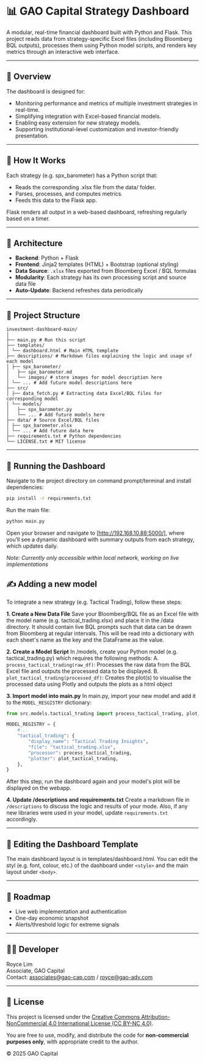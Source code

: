 # 📊 GAO Capital Strategy Dashboard

A modular, real-time financial dashboard built with Python and Flask. This project reads data from strategy-specific Excel files (including Bloomberg BQL outputs), processes them using Python model scripts, and renders key metrics through an interactive web interface.

---

## 📌 Overview

The dashboard is designed for:

- Monitoring performance and metrics of multiple investment strategies in real-time.
- Simplifying integration with Excel-based financial models.
- Enabling easy extension for new strategy models.
- Supporting institutional-level customization and investor-friendly presentation.

---

## 🧠 How It Works

Each strategy (e.g. spx_barometer) has a Python script that:
- Reads the corresponding .xlsx file from the data/ folder.
- Parses, processes, and computes metrics.
- Feeds this data to the Flask app.

Flask renders all output in a web-based dashboard, refreshing regularly based on a timer.

---

## 🧱 Architecture

- **Backend**: Python + Flask
- **Frontend**: Jinja2 templates (HTML) + Bootstrap (optional styling)
- **Data Source**: `.xlsx` files exported from Bloomberg Excel / BQL formulas
- **Modularity**: Each strategy has its own processing script and source data file
- **Auto-Update**: Backend refreshes data periodically
---

## 📂 Project Structure

```text
investment-dashboard-main/
│
├── main.py # Run this script
├── templates/
│ └── dashboard.html # Main HTML template
├── descriptions/ # Markdown files explaining the logic and usage of each model
│ ├── spx_barometer/
│   ├── spx_barometer.md
│   └── images/ # store images for model description here
│ └── ... # Add future model descriptions here
├── src/
│ ├── data_fetch.py # Extracting data Excel/BQL files for corresponding model
│ └── models/
│   ├── spx_barometer.py
│   └── ... # Add future models here
├── data/ # Source Excel/BQL files
│ ├── spx_barometer.xlsx
│ └── ... # Add future data here
├── requirements.txt # Python dependencies
└── LICENSE.txt # MIT license
```

---

## 🏃 Running the Dashboard

Navigate to the project directory on command prompt/terminal and install dependencies:
```bash 
pip install -r requirements.txt
```
Run the main file:
```bash 
python main.py
```
Open your browser and navigate to [http://192.168.10.88:5000/], where you’ll see a dynamic dashboard with summary outputs from each strategy, which updates daily.

*Note: Currently only accessible within local network, working on live implementations*

## ✍️ Adding a new model
To integrate a new strategy (e.g. Tactical Trading), follow these steps:

**1. Create a New Data File**
Save your Bloomberg/BQL file as an Excel file with the model name (e.g. tactical_trading.xlsx) and place it in the /data directory. It should contain live BQL prompts such that data can be drawn from Bloomberg at regular intervals. This will be read into a dictionary with each sheet's name as the key and the DataFrame as the value.

**2. Create a Model Script**
In /models, create your Python model (e.g. tactical_trading.py) which requires the following methods:
A. `process_tactical_trading(raw_df)`: Processes the raw data from the BQL Excel file and outputs the processed data to be displayed.
B. `plot_tactical_trading(processed_df)`: Creates the plot(s) to visualise the processed data using Plotly and outputs the plots as a html object

**3. Import model into main.py**
In main.py, import your new model and add it to the `MODEL_RESGISTRY` dictionary:
```python
from src.models.tactical_trading import process_tactical_trading, plot_tactical_trading

MODEL_REGISTRY = {
    #...
    "tactical_trading": {
        "display_name": "Tactical Trading Insights",
        "file": "tactical_trading.xlsx",
        "processor": process_tactical_trading,
        "plotter": plot_tactical_trading,
    },
}
```

After this step, run the dashboard again and your model's plot will be displayed on the webapp.

**4. Update /descriptions and requirements.txt**
Create a markdown file in `/descriptions` to discuss the logic and results of your mode. Also, if any new libraries were used in your model, update `requirements.txt` accordingly.

---

## 🧠 Editing the Dashboard Template
The main dashboard layout is in templates/dashboard.html. You can edit the styl (e.g. font, colour, etc.) of the dashboard under `<style>` and the main layout under `<body>`.

---

## 📅 Roadmap

- Live web implementation and authentication
- One-day economic snapshot
- Alerts/threshold logic for extreme signals

---

## 👨‍💼 Developer

Royce Lim <br>
Associate, GAO Capital <br>
Contact: associates@gao-cap.com / royce@gao-adv.com

---

## 📄 License

This project is licensed under the [Creative Commons Attribution-NonCommercial 4.0 International License (CC BY-NC 4.0)](https://creativecommons.org/licenses/by-nc/4.0/).

You are free to use, modify, and distribute the code for **non-commercial purposes only**, with appropriate credit to the author.

© 2025 GAO Capital
